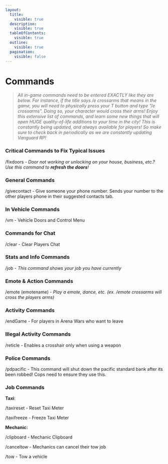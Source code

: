 ```yaml
---
layout:
  title:
    visible: true
  description:
    visible: true
  tableOfContents:
    visible: true
  outline:
    visible: true
  pagination:
    visible: false
---
```


# Commands

> _All in-game commands need to be entered EXACTLY like they are below. For instance, if the title says /e crossarms that means in the game, you will need to physically press your T button and type “/e crossarms”. Doing so, your character would cross their arms! Enjoy this extensive list of commands, and learn some new things that will open HUGE quality-of-life additions to your time in the city! This is constantly being updated, and always available for players! So make sure to check back in periodically as we are constantly updating Vanguard RP!_

### Critical Commands to Fix Typical Issues

/fixdoors - _Door not working or unlocking on your house, business, etc.? Use this command to **refresh the doors**!_

### General Commands

/givecontact - Give someone your phone number. Sends your number to the other players phone in their suggested contacts tab.

### In Vehicle Commands

/vm - Vehicle Doors and Control Menu

### Commands for Chat

/clear - Clear Players Chat

### Stats and Info Commands

/job - _This command shows your job you have currently_

### Emote & Action Commands

/emote (emotename) - _Play a emote, dance, etc. (ex. /emote crossarms will cross the players arms)_

### Activity Commands

/endGame - For players in Arena Wars who want to leave

### Illegal Activity Commands

/reticle - Enables a crosshair only when using a weapon

### Police Commands

/pdpacific - This command will shut down the pacific standard bank after its been robbed! Cops need to ensure they use this.

### Job Commands

**Taxi**:

/taxireset - Reset Taxi Meter

/taxifreeze - Freeze Taxi Meter

**Mechanic:**

/clipboard - Mechanic Clipboard

/canceltow - Mechanics can cancel their tow job

/tow - Tow a vehicle
